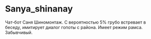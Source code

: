 # Sanya_shinanay
Чат-бот Саня Шиномонтаж. С вероятностью 5% грубо встревает в беседу, имитирует диалог гопоты с района. Имеет режим рамса. Забывчивый.

